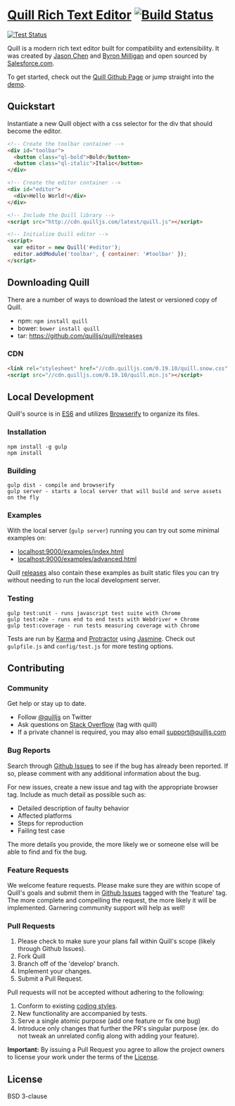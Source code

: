 # [Quill Rich Text Editor](http://quilljs.com/) [![Build Status](https://travis-ci.org/quilljs/quill.svg?branch=master)](http://travis-ci.org/quilljs/quill)

[![Test Status](https://saucelabs.com/browser-matrix/quill-master.svg)](https://saucelabs.com/u/quill)

Quill is a modern rich text editor built for compatibility and extensibility. It was created by [Jason Chen](https://twitter.com/jhchen) and [Byron Milligan](https://twitter.com/byronmilligan) and open sourced by [Salesforce.com](http://www.salesforce.com).

To get started, check out the [Quill Github Page](http://quilljs.com/) or jump straight into the [demo](http://quilljs.com/examples/).

## Quickstart

Instantiate a new Quill object with a css selector for the div that should become the editor.

```html
<!-- Create the toolbar container -->
<div id="toolbar">
  <button class="ql-bold">Bold</button>
  <button class="ql-italic">Italic</button>
</div>

<!-- Create the editor container -->
<div id="editor">
  <div>Hello World!</div>
</div>

<!-- Include the Quill library -->
<script src="http://cdn.quilljs.com/latest/quill.js"></script>

<!-- Initialize Quill editor -->
<script>
  var editor = new Quill('#editor');
  editor.addModule('toolbar', { container: '#toolbar' });
</script>
```


## Downloading Quill

There are a number of ways to download the latest or versioned copy of Quill.

- npm: `npm install quill`
- bower: `bower install quill`
- tar: https://github.com/quilljs/quill/releases

### CDN

```html
<link rel="stylesheet" href="//cdn.quilljs.com/0.19.10/quill.snow.css" />
<script src="//cdn.quilljs.com/0.19.10/quill.min.js"></script>
```


## Local Development

Quill's source is in [ES6](http://www.ecma-international.org/ecma-262/6.0/index.html) and utilizes [Browserify](http://browserify.org/) to organize its files.

### Installation

    npm install -g gulp
    npm install

### Building

    gulp dist - compile and browserify
    gulp server - starts a local server that will build and serve assets on the fly

### Examples

With the local server (`gulp server`) running you can try out some minimal examples on:

- [localhost:9000/examples/index.html](http://localhost:9000/examples/index.html)
- [localhost:9000/examples/advanced.html](http://localhost:9000/examples/advanced.html)

Quill [releases](https://github.com/quilljs/quill/releases) also contain these examples as built static files you can try without needing to run the local development server.

### Testing

    gulp test:unit - runs javascript test suite with Chrome
    gulp test:e2e - runs end to end tests with Webdriver + Chrome
    gulp test:coverage - run tests measuring coverage with Chrome

Tests are run by [Karma](http://karma-runner.github.io/) and [Protractor](https://github.com/angular/protractor) using [Jasmine](http://jasmine.github.io/). Check out `gulpfile.js` and `config/test.js` for more testing options.


## Contributing

### Community

Get help or stay up to date.

- Follow [@quilljs](https://twitter.com/quilljs) on Twitter
- Ask questions on [Stack Overflow](http://stackoverflow.com/questions/tagged/quill) (tag with quill)
- If a private channel is required, you may also email support@quilljs.com

### Bug Reports

Search through [Github Issues](https://github.com/quilljs/quill/issues) to see if the bug has already been reported. If so, please comment with any additional information about the bug.

For new issues, create a new issue and tag with the appropriate browser tag. Include as much detail as possible such as:

- Detailed description of faulty behavior
- Affected platforms
- Steps for reproduction
- Failing test case

The more details you provide, the more likely we or someone else will be able to find and fix the bug.

### Feature Requests

We welcome feature requests. Please make sure they are within scope of Quill's goals and submit them in [Github Issues](https://github.com/quilljs/quill/issues) tagged with the 'feature' tag. The more complete and compelling the request, the more likely it will be implemented. Garnering community support will help as well!

### Pull Requests

1. Please check to make sure your plans fall within Quill's scope (likely through Github Issues).
2. Fork Quill
3. Branch off of the 'develop' branch.
4. Implement your changes.
5. Submit a Pull Request.

Pull requests will not be accepted without adhering to the following:

1. Conform to existing [coding styles](docs/style-guide.md).
2. New functionality are accompanied by tests.
3. Serve a single atomic purpose (add one feature or fix one bug)
4. Introduce only changes that further the PR's singular purpose (ex. do not tweak an unrelated config along with adding your feature).

**Important:** By issuing a Pull Request you agree to allow the project owners to license your work under the terms of the [License](https://github.com/quilljs/quill/blob/master/LICENSE).

## License

BSD 3-clause
